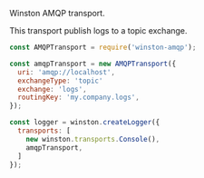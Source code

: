 Winston AMQP transport.

This transport publish logs to a topic exchange.

```javascript
const AMQPTransport = require('winston-amqp');

const amqpTransport = new AMQPTransport({
  uri: 'amqp://localhost',
  exchangeType: 'topic'
  exchange: 'logs',
  routingKey: 'my.company.logs',
});

const logger = winston.createLogger({
  transports: [
    new winston.transports.Console(),
    amqpTransport,
  ]
});
```